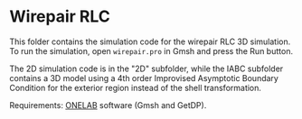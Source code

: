 # Wirepair RLC

This folder contains the simulation code for the wirepair RLC 3D simulation. 
To run the simulation, open `wirepair.pro` in Gmsh and press the Run button.

The 2D simulation code is in the "2D" subfolder, while the IABC subfolder contains a 3D model using a 4th order Improvised Asymptotic Boundary Condition for the exterior region instead of the shell transformation.

Requirements: [ONELAB](https://onelab.info/) software (Gmsh and GetDP).
